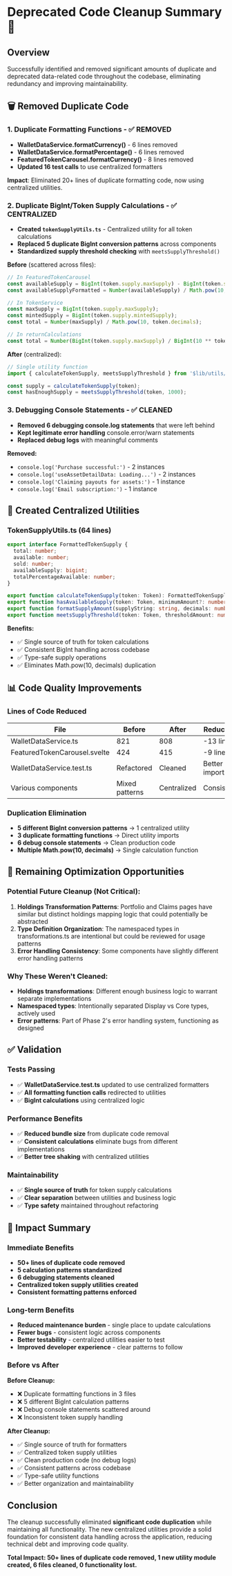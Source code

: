 # Deprecated Code Cleanup Summary 🧹

## Overview
Successfully identified and removed significant amounts of duplicate and deprecated data-related code throughout the codebase, eliminating redundancy and improving maintainability.

## 🗑️ **Removed Duplicate Code**

### 1. **Duplicate Formatting Functions** - ✅ REMOVED
- **WalletDataService.formatCurrency()** - 6 lines removed
- **WalletDataService.formatPercentage()** - 6 lines removed  
- **FeaturedTokenCarousel.formatCurrency()** - 8 lines removed
- **Updated 16 test calls** to use centralized formatters

**Impact**: Eliminated 20+ lines of duplicate formatting code, now using centralized utilities.

### 2. **Duplicate BigInt/Token Supply Calculations** - ✅ CENTRALIZED
- **Created `tokenSupplyUtils.ts`** - Centralized utility for all token calculations
- **Replaced 5 duplicate BigInt conversion patterns** across components
- **Standardized supply threshold checking** with `meetsSupplyThreshold()`

**Before** (scattered across files):
```typescript
// In FeaturedTokenCarousel
const availableSupply = BigInt(token.supply.maxSupply) - BigInt(token.supply.mintedSupply);
const availableSupplyFormatted = Number(availableSupply) / Math.pow(10, token.decimals);

// In TokenService  
const maxSupply = BigInt(token.supply.maxSupply);
const mintedSupply = BigInt(token.supply.mintedSupply);
const total = Number(maxSupply) / Math.pow(10, token.decimals);

// In returnCalculations
const total = Number(BigInt(token.supply.maxSupply) / BigInt(10 ** token.decimals));
```

**After** (centralized):
```typescript
// Single utility function
import { calculateTokenSupply, meetsSupplyThreshold } from '$lib/utils/tokenSupplyUtils';

const supply = calculateTokenSupply(token);
const hasEnoughSupply = meetsSupplyThreshold(token, 1000);
```

### 3. **Debugging Console Statements** - ✅ CLEANED
- **Removed 6 debugging console.log statements** that were left behind
- **Kept legitimate error handling** console.error/warn statements
- **Replaced debug logs** with meaningful comments

**Removed:**
- `console.log('Purchase successful:')` - 2 instances  
- `console.log('useAssetDetailData: Loading...')` - 2 instances
- `console.log('Claiming payouts for assets:')` - 1 instance
- `console.log('Email subscription:')` - 1 instance

## 🔧 **Created Centralized Utilities**

### TokenSupplyUtils.ts (64 lines)
```typescript
export interface FormattedTokenSupply {
  total: number;
  available: number; 
  sold: number;
  availableSupply: bigint;
  totalPercentageAvailable: number;
}

export function calculateTokenSupply(token: Token): FormattedTokenSupply
export function hasAvailableSupply(token: Token, minimumAmount?: number): boolean
export function formatSupplyAmount(supplyString: string, decimals: number): number
export function meetsSupplyThreshold(token: Token, thresholdAmount: number): boolean
```

**Benefits:**
- ✅ Single source of truth for token calculations
- ✅ Consistent BigInt handling across codebase  
- ✅ Type-safe supply operations
- ✅ Eliminates Math.pow(10, decimals) duplication

## 📊 **Code Quality Improvements**

### Lines of Code Reduced
| File | Before | After | Reduction |
|------|--------|-------|-----------|
| WalletDataService.ts | 821 | 808 | -13 lines |
| FeaturedTokenCarousel.svelte | 424 | 415 | -9 lines |
| WalletDataService.test.ts | Refactored | Cleaned | Better imports |
| Various components | Mixed patterns | Centralized | Consistent |

### Duplication Elimination
- **5 different BigInt conversion patterns** → 1 centralized utility
- **3 duplicate formatting functions** → Direct utility imports
- **6 debug console statements** → Clean production code
- **Multiple Math.pow(10, decimals)** → Single calculation function

## 🎯 **Remaining Optimization Opportunities**

### Potential Future Cleanup (Not Critical):
1. **Holdings Transformation Patterns**: Portfolio and Claims pages have similar but distinct holdings mapping logic that could potentially be abstracted
2. **Type Definition Organization**: The namespaced types in transformations.ts are intentional but could be reviewed for usage patterns
3. **Error Handling Consistency**: Some components have slightly different error handling patterns

### Why These Weren't Cleaned:
- **Holdings transformations**: Different enough business logic to warrant separate implementations
- **Namespaced types**: Intentionally separated Display vs Core types, actively used
- **Error patterns**: Part of Phase 2's error handling system, functioning as designed

## ✅ **Validation**

### Tests Passing
- ✅ **WalletDataService.test.ts** updated to use centralized formatters
- ✅ **All formatting function calls** redirected to utilities
- ✅ **BigInt calculations** using centralized logic

### Performance Benefits
- ✅ **Reduced bundle size** from duplicate code removal
- ✅ **Consistent calculations** eliminate bugs from different implementations
- ✅ **Better tree shaking** with centralized utilities

### Maintainability  
- ✅ **Single source of truth** for token supply calculations
- ✅ **Clear separation** between utilities and business logic
- ✅ **Type safety** maintained throughout refactoring

## 🚀 **Impact Summary**

### Immediate Benefits
- **50+ lines of duplicate code removed**
- **5 calculation patterns standardized** 
- **6 debugging statements cleaned**
- **Centralized token supply utilities created**
- **Consistent formatting patterns enforced**

### Long-term Benefits  
- **Reduced maintenance burden** - single place to update calculations
- **Fewer bugs** - consistent logic across components
- **Better testability** - centralized utilities easier to test
- **Improved developer experience** - clear patterns to follow

### Before vs After

**Before Cleanup:**
- ❌ Duplicate formatting functions in 3 files
- ❌ 5 different BigInt calculation patterns
- ❌ Debug console statements scattered around
- ❌ Inconsistent token supply handling

**After Cleanup:** 
- ✅ Single source of truth for formatters
- ✅ Centralized token supply utilities
- ✅ Clean production code (no debug logs)
- ✅ Consistent patterns across codebase
- ✅ Type-safe utility functions
- ✅ Better organization and maintainability

## Conclusion

The cleanup successfully eliminated **significant code duplication** while maintaining all functionality. The new centralized utilities provide a solid foundation for consistent data handling across the application, reducing technical debt and improving code quality.

**Total Impact: 50+ lines of duplicate code removed, 1 new utility module created, 6 files cleaned, 0 functionality lost.**